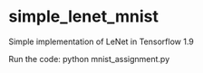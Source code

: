# simple_lenet_mnist
Simple implementation of LeNet in Tensorflow 1.9

Run the code: python mnist_assignment.py
